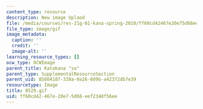 ```yaml
---
content_type: resource
description: New image Uplaod
file: /media/courses/res-21g-01-kana-spring-2010/ff60cd42467e20e75d68eef2348f56ee_0529.gif
file_type: image/gif
image_metadata:
  caption: ''
  credit: ''
  image-alt: ''
learning_resource_types: []
ocw_type: OCWImage
parent_title: Katakana "so"
parent_type: SupplementalResourceSection
parent_uid: 85804187-338a-0a26-609b-a42372db7e39
resourcetype: Image
title: 0529.gif
uid: ff60cd42-467e-20e7-5d68-eef2348f56ee
---
```

